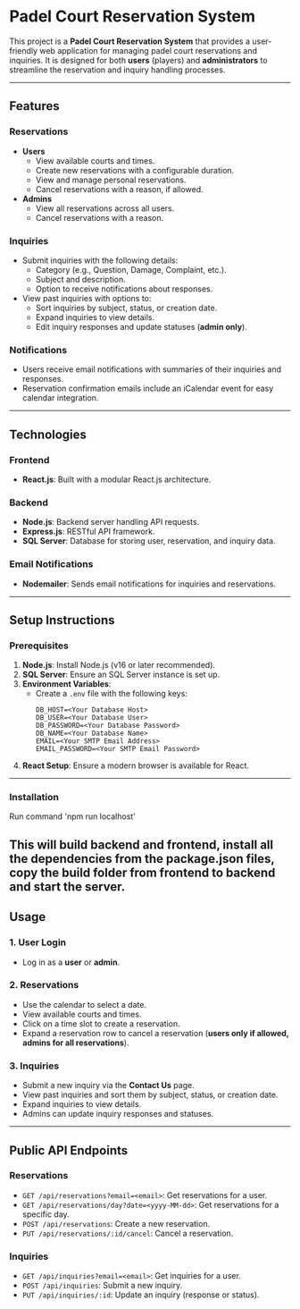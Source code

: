 # Padel Court Reservation System

This project is a **Padel Court Reservation System** that provides a user-friendly web application for managing padel court reservations and inquiries. It is designed for both **users** (players) and **administrators** to streamline the reservation and inquiry handling processes.

---

## Features

### Reservations
- **Users**
  - View available courts and times.
  - Create new reservations with a configurable duration.
  - View and manage personal reservations.
  - Cancel reservations with a reason, if allowed.
- **Admins**
  - View all reservations across all users.
  - Cancel reservations with a reason.

### Inquiries
- Submit inquiries with the following details:
  - Category (e.g., Question, Damage, Complaint, etc.).
  - Subject and description.
  - Option to receive notifications about responses.
- View past inquiries with options to:
  - Sort inquiries by subject, status, or creation date.
  - Expand inquiries to view details.
  - Edit inquiry responses and update statuses (**admin only**).

### Notifications
- Users receive email notifications with summaries of their inquiries and responses.
- Reservation confirmation emails include an iCalendar event for easy calendar integration.

---

## Technologies

### Frontend
- **React.js**: Built with a modular React.js architecture.

### Backend
- **Node.js**: Backend server handling API requests.
- **Express.js**: RESTful API framework.
- **SQL Server**: Database for storing user, reservation, and inquiry data.

### Email Notifications
- **Nodemailer**: Sends email notifications for inquiries and reservations.

---

## Setup Instructions

### Prerequisites
1. **Node.js**: Install Node.js (v16 or later recommended).
2. **SQL Server**: Ensure an SQL Server instance is set up.
3. **Environment Variables**:
   - Create a `.env` file with the following keys:
     ```env
     DB_HOST=<Your Database Host>
     DB_USER=<Your Database User>
     DB_PASSWORD=<Your Database Password>
     DB_NAME=<Your Database Name>
     EMAIL=<Your SMTP Email Address>
     EMAIL_PASSWORD=<Your SMTP Email Password>
     ```
4. **React Setup**: Ensure a modern browser is available for React.

---

### Installation

Run command 'npm run localhost'

This will build backend and frontend, install all the dependencies from the package.json files, copy the build folder from frontend to backend and start the server. 
---

## Usage

### 1. User Login
- Log in as a **user** or **admin**.

### 2. Reservations
- Use the calendar to select a date.
- View available courts and times.
- Click on a time slot to create a reservation.
- Expand a reservation row to cancel a reservation (**users only if allowed, admins for all reservations**).

### 3. Inquiries
- Submit a new inquiry via the **Contact Us** page.
- View past inquiries and sort them by subject, status, or creation date.
- Expand inquiries to view details.
- Admins can update inquiry responses and statuses.

---

## Public API Endpoints

### Reservations
- `GET /api/reservations?email=<email>`: Get reservations for a user.
- `GET /api/reservations/day?date=<yyyy-MM-dd>`: Get reservations for a specific day.
- `POST /api/reservations`: Create a new reservation.
- `PUT /api/reservations/:id/cancel`: Cancel a reservation.

### Inquiries
- `GET /api/inquiries?email=<email>`: Get inquiries for a user.
- `POST /api/inquiries`: Submit a new inquiry.
- `PUT /api/inquiries/:id`: Update an inquiry (response or status).
